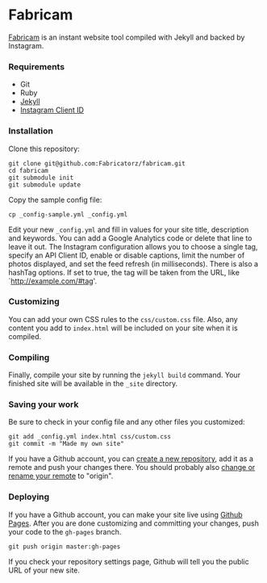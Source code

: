 # Fabricam

[Fabricam](https://github.com/Fabricatorz/fabricam) is an instant website tool compiled with Jekyll and backed by Instagram.

### Requirements

* Git
* Ruby
* [Jekyll](https://github.com/mojombo/jekyll)
* [Instagram Client ID](http://instagram.com/developer/clients/manage/)

### Installation

Clone this repository:

    git clone git@github.com:Fabricatorz/fabricam.git
	cd fabricam
	git submodule init
	git submodule update
	
Copy the sample config file:

    cp _config-sample.yml _config.yml
	
Edit your new `_config.yml` and fill in values for your site title, description and keywords. You can add a Google Analytics code or delete that line to leave it out. The Instagram configuration allows you to choose a single tag, specify an API Client ID, enable or disable captions, limit the number of photos displayed, and set the feed refresh (in milliseconds). There is also a hashTag options. If set to true, the tag will be taken from the URL, like `http://example.com/#tag'.

### Customizing

You can add your own CSS rules to the `css/custom.css` file. Also, any content you add to `index.html` will be included on your site when it is compiled.

### Compiling

Finally, compile your site by running the `jekyll build` command. Your finished site will be available in the `_site` directory.

### Saving your work

Be sure to check in your config file and any other files you customized:

    git add _config.yml index.html css/custom.css
    git commit -m "Made my own site"

If you have a Github account, you can [create a new repository](https://github.com/new), add it as a remote and push your changes there. You should probably also [change or rename your remote](https://help.github.com/articles/renaming-a-remote) to "origin".

### Deploying

If you have a Github account, you can make your site live using [Github Pages](https://help.github.com/categories/20/articles). After you are done customizing and committing your changes, push your code to the `gh-pages` branch.

    git push origin master:gh-pages

If you check your repository settings page, Github will tell you the public URL of your new site.
